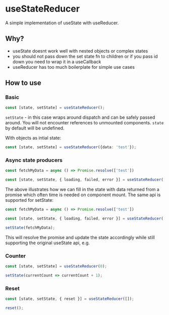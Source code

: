 # useStateReducer

A simple implementation of useState with useReducer.

## Why?

- useState doesnt work well with nested objects or complex states
- you should not pass down the set state fn to children or if you pass id down you need to wrap it in a useCallback
- useReducer has too much boilerplate for simple use cases

## How to use

### Basic

```typescript jsx
const [state, setState] = useStateReducer();
```

```setState```  - in this case wraps around dispatch and can be safely passed around. You will not encounter references
to unmounted components. ```state``` by default will be undefined.

With objects as intial state:
```typescript jsx
const [state, setState] = useStateReducer({data: 'test'});
```

### Async state producers

```typescript jsx
const fetchMyData = async () => Promise.resolve(['test'])

const [state, setState, { loading, failed, error }] = useStateReducer([], fetchMyData);
```

The above illustrates how we can fill in the state with data returned from a promise which often time is needed on
component mount. The same api is supported for setState:

```typescript jsx
const fetchMyData = async () => Promise.resolve(['test'])

const [state, setState, { loading, failed, error }] = useStateReducer([]);

setState(fetchMyData);
```

This will resolve the promise and update the state accordingly while still supporting the original useState api, e.g.

### Counter

```typescript jsx
const [state, setState] = useStateReducer(0);

setState(currentCount => currentCount + 1);
```

### Reset
```typescript jsx
const [state, setState, { reset }] = useStateReducer([]);

reset();
```